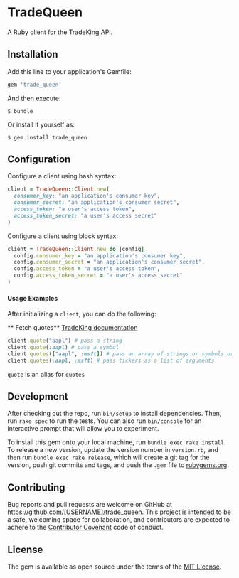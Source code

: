 # TradeQueen

A Ruby client for the TradeKing API.

## Installation

Add this line to your application's Gemfile:

```ruby
gem 'trade_queen'
```

And then execute:

    $ bundle

Or install it yourself as:

    $ gem install trade_queen

## Configuration

Configure a client using hash syntax:

```ruby
client = TradeQueen::Client.new(
  consumer_key: "an application's consumer key",
  consumer_secret: "an application's consumer secret",
  access_token: "a user's access token",
  access_token_secret: "a user's access secret"
)
```

Configure a client using block syntax:

```ruby
client = TradeQueen::Client.new do |config|
  config.consumer_key = "an application's consumer key",
  config.consumer_secret = "an application's consumer secret",
  config.access_token = "a user's access token",
  config.access_token_secret = "a user's access secret"
)
```

#### Usage Examples
After initializing a `client`, you can do the following:

** Fetch quotes**
[TradeKing documentation](https://developers.tradeking.com/documentation/market-ext-quotes-get-post)

```ruby
client.quote("aapl") # pass a string
client.quote(:aapl) # pass a symbol
client.quotes(["aapl", :msft]) # pass an array of strings or symbols or both
client.quotes(:aapl, :msft) # pass tickers as a list of arguments
```
`quote` is an alias for `quotes`


## Development

After checking out the repo, run `bin/setup` to install dependencies. Then, run `rake spec` to run the tests. You can also run `bin/console` for an interactive prompt that will allow you to experiment.

To install this gem onto your local machine, run `bundle exec rake install`. To release a new version, update the version number in `version.rb`, and then run `bundle exec rake release`, which will create a git tag for the version, push git commits and tags, and push the `.gem` file to [rubygems.org](https://rubygems.org).

## Contributing

Bug reports and pull requests are welcome on GitHub at https://github.com/[USERNAME]/trade_queen. This project is intended to be a safe, welcoming space for collaboration, and contributors are expected to adhere to the [Contributor Covenant](http://contributor-covenant.org) code of conduct.


## License

The gem is available as open source under the terms of the [MIT License](http://opensource.org/licenses/MIT).

